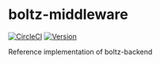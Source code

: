 # boltz-middleware

[![CircleCI](https://circleci.com/gh/BoltzExchange/boltz-middleware/tree/master.svg?style=shield)](https://circleci.com/gh/BoltzExchange/boltz-middleware/tree/master) [![Version](https://img.shields.io/npm/v/boltz-middleware.svg)](https://www.npmjs.com/package/boltz-middleware)

Reference implementation of boltz-backend
